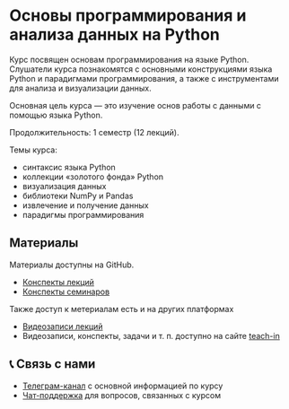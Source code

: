 # Основы программирования и анализа данных на Python

Курс посвящен основам программирования на языке Python. Слушатели курса познакомятся с основными конструкциями языка Python и парадигмами программирования, а также с инструментами для анализа и визуализации данных.

Основная цель курса — это изучение основ работы с данными с помощью языка Python.

Продолжительность: 1 семестр (12 лекций).

Темы курса:
* синтаксис языка Python
* коллекции «золотого фонда» Python
* визуализация данных
* библиотеки NumPy и Pandas
* извлечение и получение данных
* парадигмы программирования

## Материалы

Материалы доступны на GitHub.

* [Конспекты лекций](https://github.com/MSUcourses/Data-Analysis-with-Python/tree/main/Python/lectures)
* [Конспекты семинаров](https://github.com/MSUcourses/Data-Analysis-with-Python/tree/main/Python/seminars)

Также доступ к метериалам есть и на других платформах

* [Видеозаписи лекций](https://www.youtube.com/watch?v=kxjr9OcxvlM&list=PLcsjsqLLSfNCB0yQMHoGsVFx2axpqjlSR)
* Видеозаписи, конспекты, задачи и т. п. доступно на сайте [teach-in](https://teach-in.ru/course/python-programming-and-data-analysis-basics/lecture) 


## 📞 Связь с нами
* [Телеграм-канал](https://t.me/pythonmsu ) с основной информацией по курсу
* [Чат-поддержка](https://t.me/msupython) для вопросов, связанных с курсом